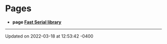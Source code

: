 # Pages



* **page [Fast Serial library]()** 



-------------------------------

Updated on 2022-03-18 at 12:53:42 -0400
